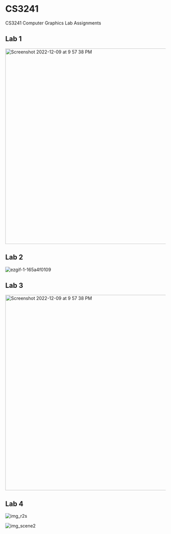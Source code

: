 # CS3241
CS3241 Computer Graphics Lab Assignments

## Lab 1

<img width="615" alt="Screenshot 2022-12-09 at 9 57 38 PM" src="https://user-images.githubusercontent.com/64767959/206718493-16f53d71-ceb3-45ee-97cd-13bf5fb1a5d2.png">

## Lab 2

![ezgif-1-165a4f0109](https://user-images.githubusercontent.com/64767959/206719453-608c3856-08c5-479a-9d42-d2836c797e5b.gif)

## Lab 3

<img width="615" alt="Screenshot 2022-12-09 at 9 57 38 PM" src="https://user-images.githubusercontent.com/64767959/206718978-3a2d46c2-cb91-4c08-a266-228e1f468d7f.jpg">

## Lab 4

![img_r2s](https://user-images.githubusercontent.com/64767959/206720192-8a9e5ab3-7b68-4169-ad63-500385e69c1a.png)


![img_scene2](https://user-images.githubusercontent.com/64767959/206720207-db2041cc-a420-478f-b9dd-0f6ba1ede859.png)
